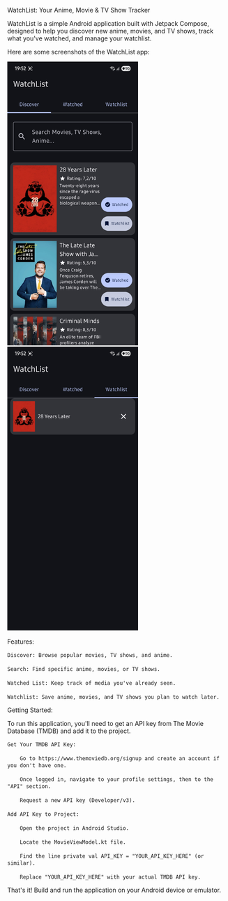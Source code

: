 WatchList: Your Anime, Movie & TV Show Tracker

WatchList is a simple Android application built with Jetpack Compose, designed to help you discover new anime, movies, and TV shows, track what you've watched, and manage your watchlist.

Here are some screenshots of the WatchList app:

<img src="screenshots/Screenshot_20250708_195225_WatchList.jpg" alt="Discover Screen" width="300"/> <img src="screenshots/Screenshot_20250708_195235_WatchList.jpg" alt="Watched List Screen" width="300"/>


Features:

    Discover: Browse popular movies, TV shows, and anime.

    Search: Find specific anime, movies, or TV shows.

    Watched List: Keep track of media you've already seen.

    Watchlist: Save anime, movies, and TV shows you plan to watch later.

Getting Started:

To run this application, you'll need to get an API key from The Movie Database (TMDB) and add it to the project.

    Get Your TMDB API Key:

        Go to https://www.themoviedb.org/signup and create an account if you don't have one.

        Once logged in, navigate to your profile settings, then to the "API" section.

        Request a new API key (Developer/v3).

    Add API Key to Project:

        Open the project in Android Studio.

        Locate the MovieViewModel.kt file.

        Find the line private val API_KEY = "YOUR_API_KEY_HERE" (or similar).

        Replace "YOUR_API_KEY_HERE" with your actual TMDB API key.

That's it! Build and run the application on your Android device or emulator.

